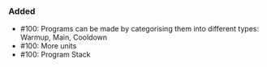 ### Added

- #100: Programs can be made by categorising them into different types: Warmup, Main, Cooldown
- #100: More units
- #100: Program Stack
